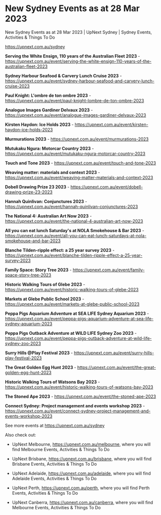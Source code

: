 # New Sydney Events as at 28 Mar 2023
New Sydney Events as at 28 Mar 2023 | UpNext Sydney | Sydney Events, Activities &amp; Things To Do

https://upnext.com.au/sydney


**Serving the White Ensign, 110 years of the Australian Fleet 2023** - https://upnext.com.au/event/serving-the-white-ensign-110-years-of-the-australian-fleet-2023

**Sydney Harbour Seafood & Carvery Lunch Cruise 2023** - https://upnext.com.au/event/sydney-harbour-seafood-and-carvery-lunch-cruise-2023

**Paul Knight: L'ombre de ton ombre 2023** - https://upnext.com.au/event/paul-knight-lombre-de-ton-ombre-2023

**Analogue Images Gardiner Delvaux 2023** - https://upnext.com.au/event/analogue-images-gardiner-delvaux-2023

**Kirsten Haydon: Ice Holds 2023** - https://upnext.com.au/event/kirsten-haydon-ice-holds-2023

**Murmurations 2023** - https://upnext.com.au/event/murmurations-2023

**Mutukaku Ngura: Motorcar Country 2023** - https://upnext.com.au/event/mutukaku-ngura-motorcar-country-2023

**Touch and Tone 2023** - https://upnext.com.au/event/touch-and-tone-2023

**Weaving matter: materials and context 2023** - https://upnext.com.au/event/weaving-matter-materials-and-context-2023

**Dobell Drawing Prize 23 2023** - https://upnext.com.au/event/dobell-drawing-prize-23-2023

**Hannah Quinlivan: Conjunctures 2023** - https://upnext.com.au/event/hannah-quinlivan-conjunctures-2023

**The National 4: Australian Art Now 2023** - https://upnext.com.au/event/the-national-4-australian-art-now-2023

**All you can eat lunch Saturday's at NOLA Smokehouse & Bar 2023** - https://upnext.com.au/event/all-you-can-eat-lunch-saturdays-at-nola-smokehouse-and-bar-2023

**Blanche Tilden-ripple effect: a 25 year survey 2023** - https://upnext.com.au/event/blanche-tilden-ripple-effect-a-25-year-survey-2023

**Family Space: Story Tree 2023** - https://upnext.com.au/event/family-space-story-tree-2023

**Historic Walking Tours of Glebe 2023** - https://upnext.com.au/event/historic-walking-tours-of-glebe-2023

**Markets at Glebe Public School 2023** - https://upnext.com.au/event/markets-at-glebe-public-school-2023

**Peppa Pigs Aquarium Adventure at SEA LIFE Sydney Aquarium 2023** - https://upnext.com.au/event/peppa-pigs-aquarium-adventure-at-sea-life-sydney-aquarium-2023

**Peppa Pigs Outback Adventure at WILD LIFE Sydney Zoo 2023** - https://upnext.com.au/event/peppa-pigs-outback-adventure-at-wild-life-sydney-zoo-2023

**Surry Hills @Play Festival 2023** - https://upnext.com.au/event/surry-hills-play-festival-2023

**The Great Golden Egg Hunt 2023** - https://upnext.com.au/event/the-great-golden-egg-hunt-2023

**Historic Walking Tours of Watsons Bay 2023** - https://upnext.com.au/event/historic-walking-tours-of-watsons-bay-2023

**The Stoned Ape 2023** - https://upnext.com.au/event/the-stoned-ape-2023

**Connect Sydney: Project management and events workshop 2023** - https://upnext.com.au/event/connect-sydney-project-management-and-events-workshop-2023



See more events at https://upnext.com.au/sydney


Also check out:

* UpNext Melbourne, https://upnext.com.au/melbourne, where you will find Melbourne Events, Activities & Things To Do

* UpNext Brisbane, https://upnext.com.au/brisbane, where you will find Brisbane Events, Activities & Things To Do

* UpNext Adelaide, https://upnext.com.au/adelaide, where you will find Adelaide Events, Activities & Things To Do

* UpNext Perth, https://upnext.com.au/perth, where you will find Perth Events, Activities & Things To Do

* UpNext Canberra, https://upnext.com.au/canberra, where you will find Melbourne Events, Activities & Things To Do